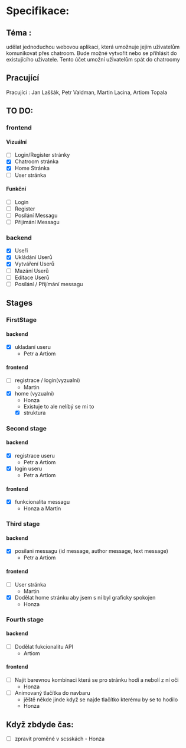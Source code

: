 # Specifikace:

## Téma :
udělat jednoduchou webovou aplikaci, která umožnuje jejím uživatelům komunikovat přes chatroom.
Bude možné vytvořit nebo se přihlásit do existujícího uživatele.
Tento účet umožní uživatelům spát do chatroomy

## Pracující
Pracující : Jan Laššák, Petr Valdman, Martin Lacina, Artiom Topala

## TO DO:
###   frontend
####  Vizuální
  - [ ] Login/Register stránky
  - [X] Chatroom stránka
  - [X] Home Stránka
  - [ ] User stránka
#### Funkční
  - [ ] Login
  - [ ] Register
  - [ ] Posílání Messagu
  - [ ] Přijímání Messagu
### backend
  - [X] Useři
  - [X] Ukládání Userů
  - [X] Vytváření Userů
  - [ ] Mazání Userů
  - [ ] Editace Userů
  - [ ] Posílání / Přijímání messagu
## Stages
### FirstStage
#### backend
  - [X] ukladaní useru
    - Petr a Artiom
#### frontend
  - [ ] registrace / login(vyzualni)
    - Martin
  - [X] home (vyzualni)
    - Honza
    - Existuje to ale nelíbý se mi to
    - [X] struktura
### Second stage
#### backend
  - [X] registrace useru
    - Petr a Artiom
  - [X] login useru 
    - Petr a Artiom
#### frontend
  - [X] funkcionalita messagu
    - Honza a Martin
### Third stage
#### backend
  - [X] posilani messagu (id message, author message, text message)
    - Petr a Artiom
#### frontend
  - [ ] User stránka
    - Martin
  - [X] Dodělat home stránku aby jsem s ní byl graficky spokojen
    - Honza
### Fourth stage
#### backend
  - [ ] Dodělat fukcionalitu API
    - Artiom
#### frontend
  - [ ] Najít barevnou kombinaci která se pro stránku hodí a nebolí z ní oči
    - Honza
  - [ ] Animovaný tlačítka do navbaru
    + jěště někde jinde když se najde tlačítko kterému by se to hodilo
    - Honza


## Když zbdyde čas:
  - [ ] zpravit proměné v scsskách - Honza
